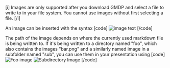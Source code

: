 [i] Images are only supported after you download GMDP and select a file to write to in your file system. You cannot use images without first selecting a file. [/i]

An image can be inserted with the syntax
[code]
![image text](relative/image/path)
[/code]

The path of the image depends on where the currently used markdown file is being written to. If it's being written to a directory named "foo", which also contains the images "bar.png" and a similarly named image in a subfolder named "sub", you can use them in your presentation using
[code]
![Foo image](bar.png)
![Subdirectory Image](sub/bar.png)
[/code]
